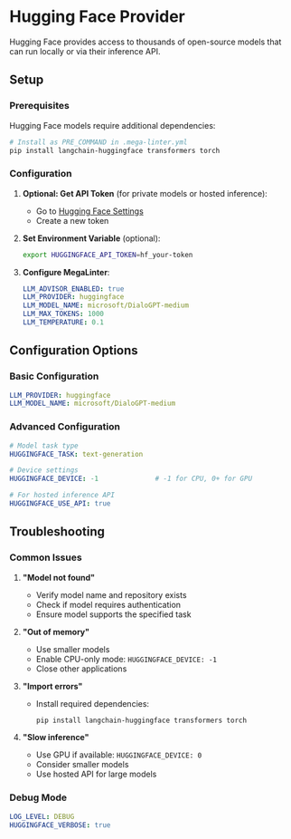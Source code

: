 # Hugging Face Provider

Hugging Face provides access to thousands of open-source models that can run locally or via their inference API.

## Setup

### Prerequisites

Hugging Face models require additional dependencies:

```bash
# Install as PRE_COMMAND in .mega-linter.yml
pip install langchain-huggingface transformers torch
```

### Configuration

1. **Optional: Get API Token** (for private models or hosted inference):
   - Go to [Hugging Face Settings](https://huggingface.co/settings/tokens)
   - Create a new token

2. **Set Environment Variable** (optional):

   ```bash
   export HUGGINGFACE_API_TOKEN=hf_your-token
   ```

3. **Configure MegaLinter**:

   ```yaml
   LLM_ADVISOR_ENABLED: true
   LLM_PROVIDER: huggingface
   LLM_MODEL_NAME: microsoft/DialoGPT-medium
   LLM_MAX_TOKENS: 1000
   LLM_TEMPERATURE: 0.1
   ```

## Configuration Options

### Basic Configuration

```yaml
LLM_PROVIDER: huggingface
LLM_MODEL_NAME: microsoft/DialoGPT-medium
```

### Advanced Configuration

```yaml
# Model task type
HUGGINGFACE_TASK: text-generation

# Device settings
HUGGINGFACE_DEVICE: -1              # -1 for CPU, 0+ for GPU

# For hosted inference API
HUGGINGFACE_USE_API: true
```

## Troubleshooting

### Common Issues

1. **"Model not found"**

   - Verify model name and repository exists
   - Check if model requires authentication
   - Ensure model supports the specified task

2. **"Out of memory"**

   - Use smaller models
   - Enable CPU-only mode: `HUGGINGFACE_DEVICE: -1`
   - Close other applications

3. **"Import errors"**

   - Install required dependencies:
     ```bash
     pip install langchain-huggingface transformers torch
     ```

4. **"Slow inference"**

   - Use GPU if available: `HUGGINGFACE_DEVICE: 0`
   - Consider smaller models
   - Use hosted API for large models

### Debug Mode

```yaml
LOG_LEVEL: DEBUG
HUGGINGFACE_VERBOSE: true
```
